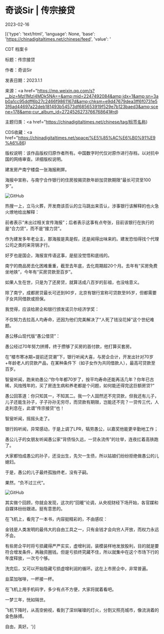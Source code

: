 # 奇谈Sir | 传宗接贷

2023-02-16

[{'type': 'text/html', 'language': None, 'base': 'https://chinadigitaltimes.net/chinese/feed', 'value': '

CDT 档案卡

标题：传宗接贷

作者：奇谈Sir

发表日期：2023.1.1

来源：<a href="https://mp.weixin.qq.com/s?__biz=MzI1MzI4MDk5NA==&amp;mid=2247492084&amp;idx=1&amp;sn=3ab0a1cc95ddff6b27c2466f9861167d&amp;chksm=e9d47679dea3ff6f0731e53f6ad44697a22deb181493b54573df685653919f529e7b123baed3&amp;scene=178&amp;cur_album_id=2724526273766768641#rd)

主题归类：<a href="https://chinadigitaltimes.net/chinese/tag/标签名称)

CDS收藏：<a href="https://chinadigitaltimes.net/space/%E5%85%AC%E6%B0%91%E9%A6%86)

版权说明：该作品版权归原作者所有。中国数字时代仅对原作进行存档，以对抗中国的网络审查。详细版权说明。





建发房产南宁楼盘一张海报刷屏。

海报中宣称，与南宁合作银行的住房按揭贷款年龄加贷款期限“最长可贷至100岁”。

![GitHub](https://chinadigitaltimes.net/chinese/files/2023/02/pic53da07695a257c83f032468c48aa3fa7.webp)

热搜一上，立马火葬，开发商该否认的立马跳出来否认，涉事银行该解释的也火急火燎地给出解释：

前者表示“未出过相关宣传海报”；后者表示这事有点夸张，目前该银行在执行的是“合力贷”，而不是“接力贷”。

作为建发多年老业主，那海报是真是假，还是闻得出味来的。建发恐怕得找个代理公司之类的来背锅才行。

好歹也是国企，海报宣传语这事，是挺没觉悟和底线的。

南宁的商品房去化困难重重，截至去年底，去化周期超20个月。去年有“买房免费坐地铁”，今年有“买房贷款至百岁”。

如果人生在世，只是为了还房贷，就算活成八百岁的彭祖，也没啥意义。

除了南宁，成都房贷最长可还到90岁，北京有银行宣称可贷款至95岁，但都需要子女共同借款或担保。

我觉得，应该给房企和银行颁发诺贝尔经济学奖：

不仅努力去拉高人均寿命，还因为他们完美解决了“人死了钱没花掉”这个世纪难题。

愚公移山现代版“愚公借贷”：

愚公经过70年努力拼搏，终于攒够了买房的首付款，他打算买套房。

在“楼市寒冰期+提前还贷潮”下，银行听闻大喜，与房企合计，开发出针对70岁+年龄老人的贷款产品，在某种条件下（如子女作为共同借款人），最高可贷款至百岁。

智叟听闻，跑来劝愚公:“你今年都70岁了，按平均寿命还能再活几年？你年已古稀，风烛残年的，买了房连生病和养老都是个问题，如何能还得完这巨额房贷?&quot;

愚公回答道：你只知其一，不知其二。我一个人固然还不完贷款，但我还有儿子，儿子还能生孙子，子子孙孙无穷尽，而贷款有期限，岂能还不完？一贷传三代，人走利息在，此谓”传宗接贷“也！

智叟听闻，摇摇头走了。

银行妈听闻，异常感动，于是上调了LPR，犒劳愚公，以嘉奖他能更辛勤地工作；

愚公儿子的女朋友听闻愚公家“背债恒久远，一贷永流传”的壮举，连夜扛着高铁跑了。

大家都怕成愚公的孙子，还没出生，先欠一生债，所以姑娘们纷纷拒绝做愚公的儿媳妇。

于是，愚公的儿子最终孤独终老，没有子嗣。

果然，“负不过三代”。

![GitHub](https://chinadigitaltimes.net/chinese/files/2023/02/下载.jpg)

其实做个回顾，你就会发现，这次的“回暖”论调，从央视财经下场开始，各官媒和自媒体纷纷跟进。挺有意思的。

在飞机上，看完了一本书，内容挺精彩的，不由感叹：

金钱是人类发明的最伟大的自由工具之一，只有金钱才会向穷人开放，而权力永远不会。

有些房企平时将亏损藏得严严实实，虚增利润，装模装样地发放股利，目的就是要符合增发条件，再融资圈钱。但是亏损终究藏不住，所以就集中在这个市场下行的年度释放，一次亏个够。

洗完后，又可以开始隐藏亏损虚增利润的循环。这在上市房企中，非常普遍。

韭菜加咖啡，一杯接一杯。

在飞机上用手机码字，多少有点不方便，大家将就着看吧。

一梦三年，恍如隔世。

飞机下降时，从高空俯视，看到了深圳璀璨的灯火，分割又照亮城市，像流淌着的金色脉搏。

自由，真好。'}]